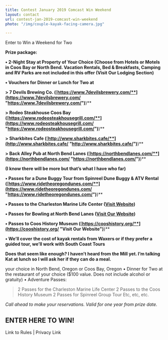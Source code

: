 ```yaml
---
title: Contest January 2019 Comcast Win Weekend
layout: contact
url: contest-jan-2019-comcast-win-weekend
photo: "/img/couple-kayak-facing-camera.jpg"

---
```

Enter to Win a Weekend for Two

**Prize package:**

**• 2-Night Stay at Property of Your Choice (Choose from Hotels or Motels in Coos Bay or North Bend. Vacation Rentals, Bed & Breakfasts, Camping and RV Parks are not included in this offer (Visit Our Lodging Section)**

**• Vouchers for Dinner or Lunch for Two at**

**> 7 Devils Brewing Co. (**[**https://www.7devilsbrewery.com/**](https://www.7devilsbrewery.com/ "https://www.7devilsbrewery.com/")**)**

**> Rodeo Steakhouse Coos Bay (**[**https://www.rodeosteakhousegrill.com/**](https://www.rodeosteakhousegrill.com/ "https://www.rodeosteakhousegrill.com/")**)**

**> Sharkbites Cafe (**[**http://www.sharkbites.cafe/**](http://www.sharkbites.cafe/ "http://www.sharkbites.cafe/")**)**

**> Back Alley Pub at North Bend Lanes (**[**https://northbendlanes.com/**](https://northbendlanes.com/ "https://northbendlanes.com/")**)**

**(I know there will be more but that’s what I have who far)**

**• Passes for a Dune Buggy Tour from Spinreel Dune Buggy & ATV Rental (**[**https://www.ridetheoregondunes.com/**](https://www.ridetheoregondunes.com/ "https://www.ridetheoregondunes.com/")**)**

**• Passes to the Charleston Marine Life Center (**[**Visit Website**](http://www.charlestonmarinelifecenter.com "Visit Our Website")**)**

**• Passes for Bowling at North Bend Lanes (**[**Visit Our Website**](https://northbendlanes.com)**)**

**• Passes to Coos History Museum (**[**https://cooshistory.org/**](https://cooshistory.org/ "Visit Our Website")**)**

**• We’ll cover the cost of kayak rentals from Waxers or if they prefer a guided tour, we’ll work with South Coast Tours**

**Does that seem like enough? I haven’t heard from the Mill yet. I’m talking Kat at lunch so I will ask her if they can do a meal.**

your choice in North Bend, Oregon or Coos Bay, Oregon
• Dinner for Two at the restaurant of your choice ($100 value. Does not include alcohol or gratuity)
• Adventure Passes:

> 2 Passes for the Charleston Marine Life Center
> 2 Passes to the Coos History Museum
> 2 Passes for Spinreel Group Tour
> Etc, etc, etc.

_Call ahead to make your reservations. Valid for one year from prize date._

## ENTER HERE TO WIN!

<script type="text/javascript" src="https://form.jotform.com/jsform/90134603954152"></script>

Link to Rules | Privacy Link
